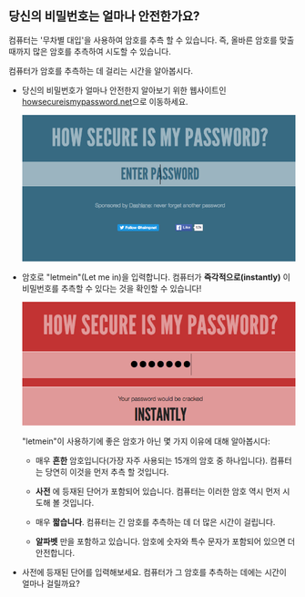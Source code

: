 ## 당신의 비밀번호는 얼마나 안전한가요?

컴퓨터는 '무차별 대입'을 사용하여 암호를 추측 할 수 있습니다. 즉, 올바른 암호를 맞출 때까지 많은 암호를 추측하여 시도할 수 있습니다.

컴퓨터가 암호를 추측하는 데 걸리는 시간을 알아봅시다.



+ 당신의 비밀번호가 얼마나 안전한지 알아보기 위한 웹사이트인 <a href="https://howsecureismypassword.net/" target="_blank"> howsecureismypassword.net</a>으로 이동하세요.

    ![스크린샷](images/passwords-secure.png)

+ 암호로 "letmein"(Let me in)을 입력합니다. 컴퓨터가 __즉각적으로(instantly)__ 이 비밀번호를 추측할 수 있다는 것을 확인할 수 있습니다!

    ![스크린샷](images/passwords-letmein.png)

    "letmein"이 사용하기에 좋은 암호가 아닌 몇 가지 이유에 대해 알아봅시다:

    + 매우 __흔한__ 암호입니다(가장 자주 사용되는 15개의 암호 중 하나입니다). 컴퓨터는 당연히 이것을 먼저 추측 할 것입니다.

    + __사전__ 에 등재된 단어가 포함되어 있습니다. 컴퓨터는 이러한 암호 역시 먼저 시도해 볼 것입니다.

    + 매우 __짧습니다__. 컴퓨터는 긴 암호를 추측하는 데 더 많은 시간이 걸립니다.

    + __알파벳__ 만을 포함하고 있습니다. 암호에 숫자와 특수 문자가 포함되어 있으면 더 안전합니다.
 
+ 사전에 등재된 단어를 입력해보세요. 컴퓨터가 그 암호를 추측하는 데에는 시간이 얼마나 걸릴까요? 

